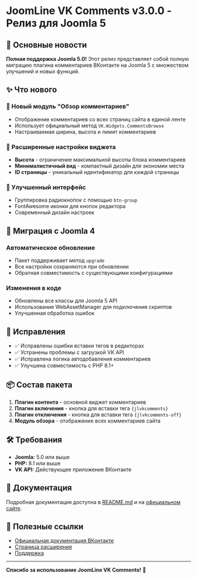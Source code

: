 # JoomLine VK Comments v3.0.0 - Релиз для Joomla 5

## 🎉 Основные новости

**Полная поддержка Joomla 5.0!** Этот релиз представляет собой полную миграцию плагина комментариев ВКонтакте на Joomla 5 с множеством улучшений и новых функций.

## ✨ Что нового

### 🚀 Новый модуль "Обзор комментариев"
- Отображение комментариев со всех страниц сайта в единой ленте
- Использует официальный метод `VK.Widgets.CommentsBrowse`
- Настраиваемая ширина, высота и лимит комментариев

### 🔧 Расширенные настройки виджета
- **Высота** - ограничение максимальной высоты блока комментариев
- **Минималистичный вид** - компактный дизайн для экономии места
- **ID страницы** - уникальный идентификатор для каждой страницы

### 🎨 Улучшенный интерфейс
- Группировка радиокнопок с помощью `btn-group`
- FontAwesome иконки для кнопок редактора
- Современный дизайн настроек

## 🔄 Миграция с Joomla 4

### Автоматическое обновление
- Пакет поддерживает метод `upgrade`
- Все настройки сохраняются при обновлении
- Обратная совместимость с существующими конфигурациями

### Изменения в коде
- Обновлены все классы для Joomla 5 API
- Использование WebAssetManager для подключения скриптов
- Улучшенная обработка ошибок

## 🐛 Исправления

- ✅ Исправлены ошибки вставки тегов в редакторах
- ✅ Устранены проблемы с загрузкой VK API
- ✅ Исправлена логика автодобавления комментариев
- ✅ Улучшена совместимость с PHP 8.1+

## 📦 Состав пакета

1. **Плагин контента** - основной виджет комментариев
2. **Плагин включения** - кнопка для вставки тега `{jlvkcomments}`
3. **Плагин отключения** - кнопка для вставки тега `{jlvkcomments-off}`
4. **Модуль обзора** - отображение всех комментариев сайта

## 🛠️ Требования

- **Joomla:** 5.0 или выше
- **PHP:** 8.1 или выше
- **VK API:** Действующее приложение ВКонтакте

## 📖 Документация

Подробная документация доступна в [README.md](README.md) и на [официальном сайте](http://joomline.ru/rasshirenija/plugin/plugin-jl-vkcomments.html).

## 🔗 Полезные ссылки

- [Официальная документация ВКонтакте](https://dev.vk.com/ru/widgets/comments)
- [Страница расширения](http://joomline.ru/rasshirenija/plugin/plugin-jl-vkcomments.html)
- [Поддержка](mailto:sale@joomline.ru)

---

**Спасибо за использование JoomLine VK Comments!** 🎉 